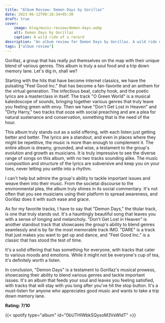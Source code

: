 ```yaml
---
title: "Album Review: Demon Days by Gorillaz"
date: 2023-06-12T00:18:34+05:30
draft: true
cover: 
    image: blog/music-review/demon-days.webp
    alt: Demon Days by Gorillaz
    caption: A wild ride of a record
description: "An album review for Demon Days by Gorillaz. A wild ride of a record."
tags: ["album review"]
---
```



Gorillaz, a group that has really put themselves on the map with their unique blend of various genres. This album is truly a soul food and a trip down memory lane. Let's dig in, shall we?

Starting with the hits that have become internet classics, we have the pulsating "Feel Good Inc." that has become a fan-favorite and an anthem for the virtual generation. The infectious beat, catchy hook, and the poetic lyrics are a masterclass in itself. The track "O Green World" is a musical kaleidoscope of sounds, bringing together various genres that truly leave you feeling green with envy. Then we have "Don't Get Lost in Heaven" and "Dirty Harry," two tracks that ooze with social preaching and are a plea for natural sustenance and conservation, something that is the need of the hour.

This album truly stands out as a solid offering, with each listen just getting better and better. The lyrics are a standout, and even in places where they might be repetitive, the music is more than enough to complement it. The entire album is dreamy, grounded, and wise, a testament to the group's evolution and growth as musicians. It is truly impressive to see the diverse range of songs on this album, with no two tracks sounding alike. The music composition and structure of the lyrics are subversive and keep you on your toes, never letting you settle into a rhythm.

I can't help but admire the group's ability to tackle important issues and weave them into their music. From the societal discourse to the environmental plea, the album truly shines in its social commentary. It's not often that you see musicians using their platform to spread awareness, and Gorillaz does it with such ease and grace.

As for my favorite tracks, I have to say that "Demon Days," the titular track, is one that truly stands out. It's a hauntingly beautiful song that leaves you with a sense of longing and melancholy. "Don't Get Lost in Heaven" is another standout track that showcases the group's ability to blend genres seamlessly and is by far the most memorable track IMO. "DARE" is a track that just makes you want to get up and dance, and "Feel Good Inc." is a classic that has stood the test of time.

It's a solid offering that has something for everyone, with tracks that cater to various moods and emotions. While it might not be everyone's cup of tea, it's definitely worth a listen.

In conclusion, "Demon Days" is a testament to Gorillaz's musical prowess, showcasing their ability to blend various genres and tackle important issues. It's an album that feeds your soul and leaves you feeling satisfied, with tracks that will stay with you long after you've hit the stop button. It's a must-listen for anyone who appreciates good music and wants to take a trip down memory lane.

**Rating: 7/10**

{{< spotify type="album" id="0bUTHlWbkSQysoM3VsWldT" >}}

